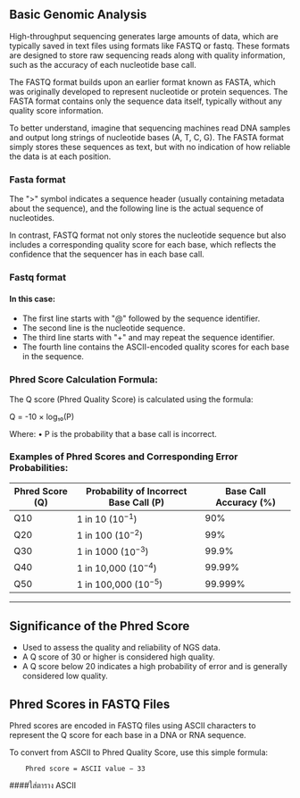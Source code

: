 ## Basic Genomic Analysis 

High-throughput sequencing generates large amounts of data, which are typically saved in text files using formats like FASTQ or fastq. These formats are designed to store raw sequencing reads along with quality information, such as the accuracy of each nucleotide base call. 

The FASTQ format builds upon an earlier format known as FASTA, which was originally developed to represent nucleotide or protein sequences. The FASTA format contains only the sequence data itself, typically without any quality score information. 

To better understand, imagine that sequencing machines read DNA samples and output long strings of nucleotide bases (A, T, C, G). The FASTA format simply stores these sequences as text, but with no indication of how reliable the data is at each position. 

### Fasta format 

The ">" symbol indicates a sequence header (usually containing metadata about the sequence), and the following line is the actual sequence of nucleotides. 

In contrast, FASTQ format not only stores the nucleotide sequence but also includes a corresponding quality score for each base, which reflects the confidence that the sequencer has in each base call. 

### Fastq format 

#### In this case:

- The first line starts with "@" followed by the sequence identifier.
- The second line is the nucleotide sequence.
- The third line starts with "+" and may repeat the sequence identifier.
- The fourth line contains the ASCII-encoded quality scores for each base in the sequence.

### Phred Score Calculation Formula:

The Q score (Phred Quality Score) is calculated using the formula:

Q = -10 × log₁₀(P)

Where:
	•	P is the probability that a base call is incorrect.

### Examples of Phred Scores and Corresponding Error Probabilities:

| Phred Score (Q) | Probability of Incorrect Base Call (P) | Base Call Accuracy (%) |
|---------|-------------|---------|
| Q10 | 1 in 10 ($10^{-1}$) | 90% |
| Q20 | 1 in 100 ($10^{-2}$) | 99% |
| Q30 | 1 in 1000 ($10^{-3}$) | 99.9% |
| Q40 | 1 in 10,000 ($10^{-4}$) | 99.99% |
| Q50 | 1 in 100,000 ($10^{-5}$) | 99.999% |

---

## Significance of the Phred Score
- Used to assess the quality and reliability of NGS data.
- A Q score of 30 or higher is considered high quality.
- A Q score below 20 indicates a high probability of error and is generally considered low quality.

## Phred Scores in FASTQ Files
Phred scores are encoded in FASTQ files using ASCII characters to represent the Q score for each base in a DNA or RNA sequence.

To convert from ASCII to Phred Quality Score, use this simple formula:

        Phred score = ASCII value − 33

####ใส่ตาราง ASCII


